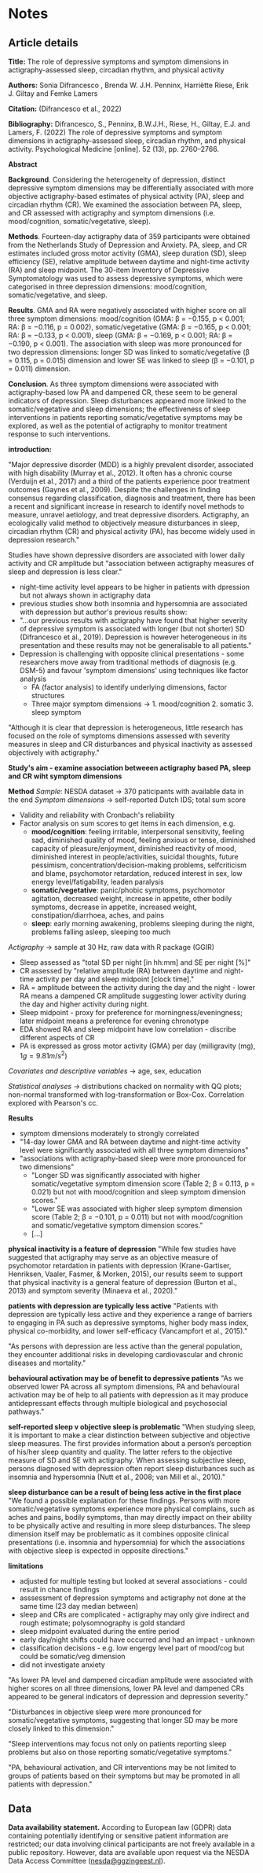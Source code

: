 # Notes

## Article details

**Title:** The role of depressive symptoms and symptom dimensions in actigraphy-assessed sleep, circadian rhythm, and physical activity

**Authors:** Sonia Difrancesco , Brenda W. J.H. Penninx, Harriëtte Riese, Erik J. Giltay and Femke Lamers

**Citation:** (Difrancesco et al., 2022)

**Bibliography:** Difrancesco, S., Penninx, B.W.J.H., Riese, H., Giltay, E.J. and Lamers, F. (2022) The role of depressive symptoms and symptom dimensions in actigraphy-assessed sleep, circadian rhythm, and physical activity. Psychological Medicine [online]. 52 (13), pp. 2760–2766.


**Abstract**

**Background**. Considering the heterogeneity of depression, distinct depressive symptom dimensions may be differentially associated with more objective actigraphy-based estimates of physical activity (PA), sleep and circadian rhythm (CR). We examined the association between PA, sleep, and CR assessed with actigraphy and symptom dimensions (i.e. mood/cognition, somatic/vegetative, sleep). 

**Methods**. Fourteen-day actigraphy data of 359 participants were obtained from the Netherlands Study of Depression and Anxiety. PA, sleep, and CR estimates included gross motor activity (GMA), sleep duration (SD), sleep efficiency (SE), relative amplitude between daytime and night-time activity (RA) and sleep midpoint. The 30-item Inventory of Depressive Symptomatology was used to assess depressive symptoms, which were categorised in three depression dimensions: mood/cognition, somatic/vegetative, and sleep. 

**Results**. GMA and RA were negatively associated with higher score on all three symptom dimensions: mood/cognition (GMA: β = −0.155, p < 0.001; RA: β = −0.116, p = 0.002), somatic/vegetative (GMA: β = −0.165, p < 0.001; RA: β = −0.133, p < 0.001), sleep (GMA: β = −0.169, p < 0.001; RA: β = −0.190, p < 0.001). The association with sleep was more pronounced for two depression dimensions: longer SD was linked to somatic/vegetative (β = 0.115, p = 0.015) dimension and lower SE was linked to sleep (β = −0.101, p = 0.011) dimension. 

**Conclusion**. As three symptom dimensions were associated with actigraphy-based low PA and dampened CR, these seem to be general indicators of depression. Sleep disturbances appeared more linked to the somatic/vegetative and sleep dimensions; the effectiveness of sleep interventions in patients reporting somatic/vegetative symptoms may be explored, as well as the potential of actigraphy to monitor treatment response to such interventions.


**introduction:**

"Major depressive disorder (MDD) is a highly prevalent disorder, associated with high disability (Murray et al., 2012). It often has a chronic course (Verduijn et al., 2017) and a third of the patients experience poor treatment outcomes (Gaynes et al., 2009). Despite the challenges in finding consensus regarding classification, diagnosis and treatment, there has been a recent and significant increase in research to identify novel methods to measure, unravel aetiology, and treat depressive disorders. Actigraphy, an ecologically valid method to objectively measure disturbances in sleep, circadian rhythm (CR) and physical activity (PA), has become widely used in depression research."

Studies have shown depressive disorders are associated with lower daily activity and CR amplitude but "association between actigraphy measures of sleep and depression is less clear."

* night-time activity level appears to be higher in patients with dpression but not always shown in actigraphy data
* previous studies show both insomnia and hypersomnia are associated with depression but author's previous results show:
* "...our previous results with actigraphy have found that higher severity of depressive symptom is associated with longer (but not shorter) SD (Difrancesco et al., 2019). Depression is however heterogeneous in its presentation and these results may not be generalisable to all patients."
* Depression is challenging with opposite clinical presentations - some researchers move away from traditional methods of diagnosis (e.g. DSM-5) and favour  'symptom dimensions' using techniques like factor analysis
  * FA (factor analysis) to identify underlying dimensions, factor structures
  * Three major symptom dimensions -> 1. mood/cognition 2. somatic 3. sleep symptom

"Although it is clear that depression is heterogeneous, little research has focused on the role of symptoms dimensions assessed with severity measures in sleep and CR disturbances and physical inactivity as assessed objectively with actigraphy."

**Study's aim - examine association betweeen actigraphy based PA, sleep and CR wiht symptom dimensions**

**Method**
*Sample*: NESDA dataset -> 370 paticipants with available data in the end
*Symptom dimensions* -> self-reported Dutch IDS; total sum score
* Validity and reliability with Cronbach's reliability
* Factor analysis on sum scores to get items in each dimension, e.g. 
  * **mood/cognition**: feeling irritable, interpersonal sensitivity, feeling sad, diminished quality of mood, feeling anxious or tense, diminished capacity of pleasure/enjoyment, diminished reactivity of mood, diminished interest in people/activities, suicidal thoughts, future pessimism, concentration/decision-making problems, selfcriticism and blame, psychomotor retardation, reduced interest in sex, low energy level/fatigability, leaden paralysis
  * **somatic/vegetative**: panic/phobic symptoms, psychomotor agitation, decreased weight, increase in appetite, other bodily symptoms, decrease in appetite, increased weight, constipation/diarrhoea, aches, and pains
  * **sleep**: early morning awakening, problems sleeping during the night, problems falling asleep, sleeping too much

*Actigraphy* -> sample at 30 Hz, raw data with R package (GGIR)
* Sleep assessed as "total SD per night [in hh:mm] and SE per night [%]"
* CR assessed by "relative amplitude (RA) between daytime and night-time activity per day and sleep midpoint [clock time]."
* RA = amplitude between the activity during the day and the night - lower RA means a dampened CR amplitude suggesting lower activity during the day and higher activity during night.
* Sleep midpoint - proxy for preference for morningness/eveningness; later midpoint means a preference for evening chronotype
* EDA showed RA and sleep midpoint have low correlation - discribe different aspects of CR
* PA is expressed as gross motor activity (GMA) per day (milligravity (mg), $1 g = 9.81 m/s^2$)

*Covariates and descriptive variables* -> age, sex, education

*Statistical analyses* -> distributions chacked on normality with QQ plots; non-normal transformed with log-transformation or Box-Cox. Correlation explored with Pearson's cc.

**Results**

* symptom dimensions moderately to strongly correlated 
* "14-day lower GMA and RA between daytime and night-time activity level were significantly associated with all three symptom dimensions"
* "associations with actigraphy-based sleep were more pronounced for two dimensions"
  * "Longer SD was significantly associated with higher somatic/vegetative symptom dimension score (Table 2; β = 0.113, p = 0.021) but not with mood/cognition and sleep symptom dimension scores." 
  * "Lower SE was associated with higher sleep symptom dimension score (Table 2; β = −0.101, p = 0.011) but not with mood/cognition and somatic/vegetative symptom dimension scores."
  * [...]

**physical inactivity is a feature of depression**
"While few studies have suggested that actigraphy may serve as an objective measure of psychomotor retardation in patients with depression (Krane-Gartiser, Henriksen, Vaaler, Fasmer, & Morken, 2015), our results seem to support that physical inactivity is a general feature of depression (Burton et al., 2013) and symptom severity (Minaeva et al., 2020)."

**patients with depression are typically less active**
"Patients with depression are typically less active and they experience a range of barriers to engaging in PA such as depressive symptoms, higher body mass index, physical co-morbidity, and lower self-efficacy (Vancampfort et al., 2015)."

"As persons with depression are less active than the general population, they encounter additional risks in developing cardiovascular and chronic diseases and mortality."

**behavioural activation may be of benefit to depressive patients**
"As we observed lower PA across all symptom dimensions, PA and behavioural activation may be of help to all patients with depression as it may produce antidepressant effects through multiple biological and psychosocial pathways."

**self-reported sleep v objective sleep is problematic**
"When studying sleep, it is important to make a clear distinction between subjective and objective sleep measures. The first provides information about a person’s perception of his/her sleep quantity and quality. The latter refers to the objective measure of SD and SE with actigraphy. When assessing subjective sleep, persons diagnosed with depression often report sleep disturbances such as insomnia and hypersomnia (Nutt et al., 2008; van Mill et al., 2010)."

**sleep disturbance can be a result of being less active in the first place**
"We found a possible explanation for these findings. Persons with more somatic/vegetative symptoms experience more physical complains, such as aches and pains, bodily symptoms, than may directly impact on their ability to be physically active and resulting in more sleep disturbances. The sleep dimension itself may be problematic as it combines opposite clinical presentations (i.e. insomnia and hypersomnia) for which the associations with objective sleep is expected in opposite directions."

**limitations**
* adjusted for multiple testing but looked at several associations - could result in chance findings
* asssessment of depression symptoms and actigraphy not done at the same time (23 day median between)
* sleep and CRs are complicated - actigraphy may only give indirect and rough estimate; polysomnography is gold standard
* sleep midpoint evaluated during the entire period
* early day/night shifts could have occurred and had an impact - unknown
* classification decisions - e.g. low engergy level part of mood/cog but could be somatic/veg dimension
* did not investigate anxiety

"As lower PA level and dampened circadian amplitude were associated with higher scores on all three dimensions, lower PA level and dampened CRs appeared to be general indicators of depression and depression severity."

"Disturbances in objective sleep were more pronounced for somatic/vegetative symptoms, suggesting that longer SD may be more closely linked to this dimension."

"Sleep interventions may focus not only on patients reporting sleep problems but also on those reporting somatic/vegetative symptoms." 

"PA, behavioural activation, and CR interventions may be not limited to groups of patients based on their symptoms but may be promoted in all patients with depression."

## Data

**Data availability statement.** According to European law (GDPR) data containing potentially identifying or sensitive patient information are restricted; our data involving clinical participants are not freely available in a public repository. However, data are available upon request via the NESDA Data Access Committee (nesda@ggzingeest.nl).